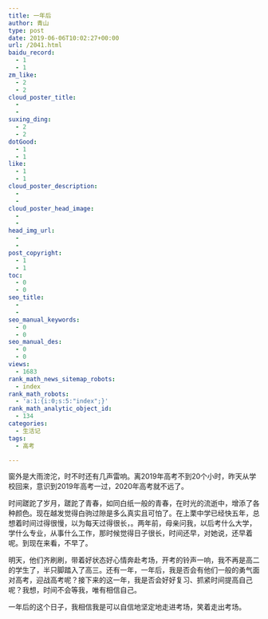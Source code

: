 ```yaml
---
title: 一年后
author: 青山
type: post
date: 2019-06-06T10:02:27+00:00
url: /2041.html
baidu_record:
  - 1
  - 1
zm_like:
  - 2
  - 2
cloud_poster_title:
  - 
  - 
suxing_ding:
  - 2
  - 2
dotGood:
  - 1
  - 1
like:
  - 1
  - 1
cloud_poster_description:
  - 
  - 
cloud_poster_head_image:
  - 
  - 
head_img_url:
  - 
  - 
post_copyright:
  - 1
  - 1
toc:
  - 0
  - 0
seo_title:
  - 
  - 
seo_manual_keywords:
  - 0
  - 0
seo_manual_des:
  - 0
  - 0
views:
  - 1683
rank_math_news_sitemap_robots:
  - index
rank_math_robots:
  - 'a:1:{i:0;s:5:"index";}'
rank_math_analytic_object_id:
  - 134
categories:
  - 生活记
tags:
  - 高考

---
```

窗外是大雨滂沱，时不时还有几声雷响。离2019年高考不到20个小时，昨天从学校回来，意识到2019年高考一过，2020年高考就不远了。

时间蹉跎了岁月，蹉跎了青春，如同白纸一般的青春，在时光的流逝中，增添了各种颜色。现在越发觉得白驹过隙是多么真实且可怕了。在上栗中学已经快五年，总想着时间过得很慢，以为每天过得很长，。两年前，母亲问我，以后考什么大学，学什么专业，从事什么工作，那时候觉得日子很长，时间还早，对她说，还早着呢。到现在来看，不早了。

明天，他们齐刷刷，带着好状态好心情奔赴考场，开考的铃声一响，我不再是高二的学生了，半只脚踏入了高三。还有一年，一年后，我是否会有他们一般的勇气面对高考，迎战高考呢？接下来的这一年，我是否会好好复习、抓紧时间提高自己呢？我想，时间不会等我，唯有相信自己。

一年后的这个日子，我相信我是可以自信地坚定地走进考场，笑着走出考场。
